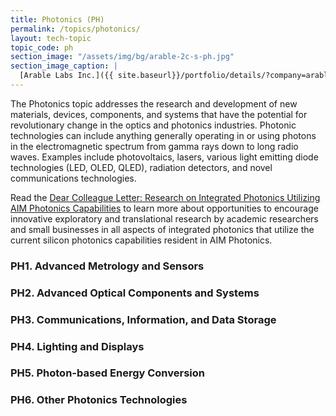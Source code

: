 ```yaml
---
title: Photonics (PH)
permalink: /topics/photonics/
layout: tech-topic
topic_code: ph
section_image: "/assets/img/bg/arable-2c-s-ph.jpg"
section_image_caption: |
  [Arable Labs Inc.]({{ site.baseurl}}/portfolio/details/?company=arable-labs-inc#arable-labs-inc)’s advanced microclimate and crop growth monitoring device, the Mark.
---
```


The Photonics topic addresses the research and development of new materials, devices, components, and systems that have the potential for revolutionary change in the optics and photonics industries. Photonic technologies can include anything generally operating in or using photons in the electromagnetic spectrum from gamma rays down to long radio waves. Examples include photovoltaics, lasers, various light emitting diode technologies (LED, OLED, QLED), radiation detectors, and novel communications technologies.

Read the [Dear Colleague Letter: Research on Integrated Photonics Utilizing AIM Photonics Capabilities](https://www.nsf.gov/pubs/2021/nsf21015/nsf21015.jsp) to learn more about opportunities to encourage innovative exploratory and translational research by academic researchers and small businesses in all aspects of integrated photonics that utilize the current silicon photonics capabilities resident in AIM Photonics.

### PH1. Advanced Metrology and Sensors 

### PH2. Advanced Optical Components and Systems 

### PH3. Communications, Information, and Data Storage 

### PH4. Lighting and Displays
 
### PH5. Photon-based Energy Conversion

### PH6. Other Photonics Technologies
